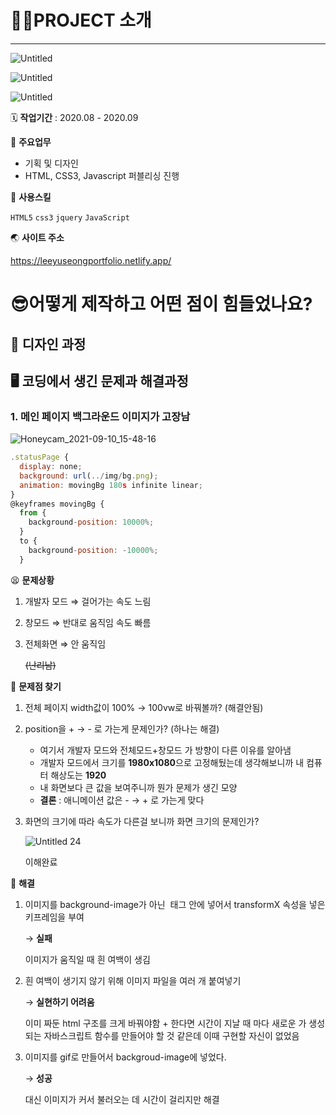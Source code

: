 # 👩‍🏫PROJECT 소개

---

![Untitled](https://user-images.githubusercontent.com/82145837/138014796-9a28a144-a6dc-4766-b383-c1895d7ecda5.png)

![Untitled](https://user-images.githubusercontent.com/82145837/138014743-a88491ec-cada-490a-bbf6-11df00042898.png)

![Untitled](https://user-images.githubusercontent.com/82145837/138014799-3627625b-632e-411d-b406-8d1f74d13e77.png)

🗓️ **작업기간** : 2020.08 - 2020.09

📒 **주요업무**

- 기획 및 디자인
- HTML, CSS3, Javascript 퍼블리싱 진행

🌱 **사용스킬**

`HTML5` `css3` `jquery` `JavaScript`

🌏 **사이트 주소**

https://leeyuseongportfolio.netlify.app/

# 😎어떻게 제작하고 어떤 점이 힘들었나요?

## 🎨 디자인 과정

## 🖥️ 코딩에서 생긴 문제과 해결과정

### 1. 메인 페이지 백그라운드 이미지가 고장남

![Honeycam_2021-09-10_15-48-16](https://user-images.githubusercontent.com/82145837/138015038-7b4f191f-9d84-4aef-bf5a-a7aeaa2fcaa5.gif)

```jsx
.statusPage {
  display: none;
  background: url(../img/bg.png);
  animation: movingBg 180s infinite linear;
}
@keyframes movingBg {
  from {
    background-position: 10000%;
  }
  to {
    background-position: -10000%;
  }
```

😫 **문제상황**

1. 개발자 모드 ⇒ 걸어가는 속도 느림
2. 창모드 ⇒ 반대로 움직임 속도 빠름
3. 전체화면 ⇒ 안 움직임

   ~~(난리남)~~

🤯 **문제점 찾기**

1. 전체 페이지 width값이 100% → 100vw로 바꿔볼까? (해결안됨)
2. position을 + → - 로 가는게 문제인가? (하나는 해결)
   - 여기서 개발자 모드와 전체모드+창모드 가 방향이 다른 이유를 알아냄
   - 개발자 모드에서 크기를 **1980x1080**으로 고정해뒀는데 생각해보니까 내 컴퓨터 해상도는 **1920**
   - 내 화면보다 큰 값을 보여주니까 뭔가 문제가 생긴 모양
   - **결론** : 애니메이션 값은 - → + 로 가는게 맞다
3. 화면의 크기에 따라 속도가 다른걸 보니까 화면 크기의 문제인가?

   ![Untitled 24](https://user-images.githubusercontent.com/82145837/138015129-394fa915-ce52-4981-b80b-0b354fbaa9a7.png)

   이해완료

🥳 **해결**

1. 이미지를 background-image가 아닌 <img> 태그 안에 넣어서 transformX 속성을 넣은 키프레임을 부여

   → **실패**

   이미지가 움직일 때 흰 여백이 생김

2. 흰 여백이 생기지 않기 위해 이미지 파일을 여러 개 붙여넣기

   → **실현하기 어려움**

   이미 짜둔 html 구조를 크게 바꿔야함 + 한다면 시간이 지날 때 마다 새로운 <img>가 생성되는 자바스크립트 함수를 만들어야 할 것 같은데 이때 구현할 자신이 없었음

3. 이미지를 gif로 만들어서 backgroud-image에 넣었다.

   → **성공**

   대신 이미지가 커서 불러오는 데 시간이 걸리지만 해결
